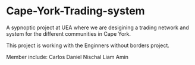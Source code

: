 # Cape-York-Trading-system
A sypnoptic project at UEA where we are desigining a trading network and system for the different communities in Cape York.

This project is working with the Enginners without borders project.

Member include:
Carlos
Daniel
Nischal
Liam
Amin


